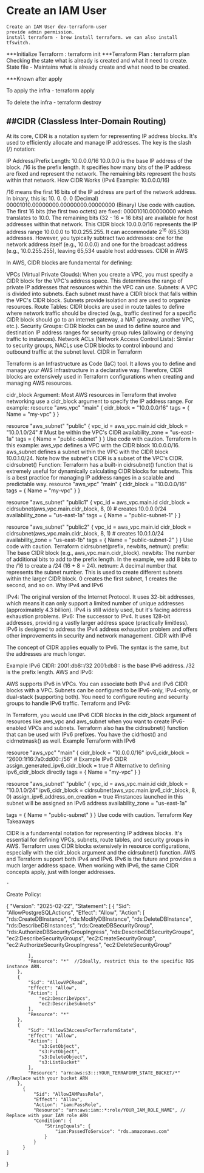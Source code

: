 # Create an IAM User

    Create an IAM User dev-terraform-user
    provide admin permission.
    install terraform - brew install terraform. we can also install tfswitch.

***Initialize Terraform : terraform init
***Terraform Plan : terraform plan
Checking the state what is already is created and what it need to create.
State file - Maintains what is already create and what need to be created.

***Known after apply

To apply the infra - terraform apply

To delete the infra - terraform destroy

##CIDR (Classless Inter-Domain Routing)
-------------------------------------
At its core, CIDR is a notation system for representing IP address blocks. It's used to efficiently allocate and manage IP addresses. The key is the slash (/) notation:

IP Address/Prefix Length: 10.0.0.0/16
10.0.0.0 is the base IP address of the block.
/16 is the prefix length. It specifies how many bits of the IP address are fixed and represent the network. The remaining bits represent the hosts within that network.
How CIDR Works (IPv4 Example: 10.0.0.0/16)

/16 means the first 16 bits of the IP address are part of the network address. In binary, this is:
10.  0.  0.  0  (Decimal)
00001010.00000000.00000000.00000000  (Binary)
Use code with caution.
The first 16 bits (the first two octets) are fixed: 00001010.00000000 which translates to 10.0.
The remaining bits (32 - 16 = 16 bits) are available for host addresses within that network.
This CIDR block 10.0.0.0/16 represents the IP address range 10.0.0.0 to 10.0.255.255. It can accommodate 2<sup>16</sup> (65,536) addresses. However, you typically subtract two addresses: one for the network address itself (e.g., 10.0.0.0) and one for the broadcast address (e.g., 10.0.255.255), leaving 65,534 usable host addresses.
CIDR in AWS

In AWS, CIDR blocks are fundamental for defining:

VPCs (Virtual Private Clouds): When you create a VPC, you must specify a CIDR block for the VPC's address space. This determines the range of private IP addresses that resources within the VPC can use.
Subnets: A VPC is divided into subnets. Each subnet must have a CIDR block that falls within the VPC's CIDR block. Subnets provide isolation and are used to organize resources.
Route Tables: CIDR blocks are used in route tables to define where network traffic should be directed (e.g., traffic destined for a specific CIDR block should go to an internet gateway, a NAT gateway, another VPC, etc.).
Security Groups: CIDR blocks can be used to define source and destination IP address ranges for security group rules (allowing or denying traffic to instances).
Network ACLs (Network Access Control Lists): Similar to security groups, NACLs use CIDR blocks to control inbound and outbound traffic at the subnet level.
CIDR in Terraform

Terraform is an Infrastructure as Code (IaC) tool. It allows you to define and manage your AWS infrastructure in a declarative way. Therefore, CIDR blocks are extensively used in Terraform configurations when creating and managing AWS resources.

cidr_block Argument: Most AWS resources in Terraform that involve networking use a cidr_block argument to specify the IP address range. For example:
resource "aws_vpc" "main" {
  cidr_block = "10.0.0.0/16"
  tags = {
    Name = "my-vpc"
  }
}

resource "aws_subnet" "public" {
  vpc_id     = aws_vpc.main.id
  cidr_block = "10.0.1.0/24"  # Must be within the VPC's CIDR
  availability_zone = "us-east-1a"
  tags = {
    Name = "public-subnet"
  }
}
Use code with caution.
Terraform
In this example:
aws_vpc defines a VPC with the CIDR block 10.0.0.0/16.
aws_subnet defines a subnet within the VPC with the CIDR block 10.0.1.0/24. Note how the subnet's CIDR is a subset of the VPC's CIDR.
cidrsubnet() Function: Terraform has a built-in cidrsubnet() function that is extremely useful for dynamically calculating CIDR blocks for subnets. This is a best practice for managing IP address ranges in a scalable and predictable way.
resource "aws_vpc" "main" {
  cidr_block = "10.0.0.0/16"
  tags = {
    Name = "my-vpc"
  }
}

resource "aws_subnet" "public1" {
  vpc_id = aws_vpc.main.id
  cidr_block = cidrsubnet(aws_vpc.main.cidr_block, 8, 0)  # creates 10.0.0.0/24
  availability_zone = "us-east-1a"
  tags = {
    Name = "public-subnet-1"
  }
}

resource "aws_subnet" "public2" {
  vpc_id = aws_vpc.main.id
  cidr_block = cidrsubnet(aws_vpc.main.cidr_block, 8, 1)  # creates 10.0.1.0/24
  availability_zone = "us-east-1b"
  tags = {
    Name = "public-subnet-2"
  }
}
Use code with caution.
Terraform
cidrsubnet(prefix, newbits, netnum):
prefix: The base CIDR block (e.g., aws_vpc.main.cidr_block).
newbits: The number of additional bits to add to the prefix length. In the example, we add 8 bits to the /16 to create a /24 (16 + 8 = 24).
netnum: A decimal number that represents the subnet number. This is used to create different subnets within the larger CIDR block. 0 creates the first subnet, 1 creates the second, and so on.
Why IPv4 and IPv6

IPv4: The original version of the Internet Protocol. It uses 32-bit addresses, which means it can only support a limited number of unique addresses (approximately 4.3 billion). IPv4 is still widely used, but it's facing address exhaustion problems.
IPv6: The successor to IPv4. It uses 128-bit addresses, providing a vastly larger address space (practically limitless). IPv6 is designed to address the IPv4 address exhaustion problem and offers other improvements in security and network management.
CIDR with IPv6

The concept of CIDR applies equally to IPv6. The syntax is the same, but the addresses are much longer.

Example IPv6 CIDR: 2001:db8::/32
2001:db8:: is the base IPv6 address.
/32 is the prefix length.
AWS and IPv6:

AWS supports IPv6 in VPCs. You can associate both IPv4 and IPv6 CIDR blocks with a VPC.
Subnets can be configured to be IPv6-only, IPv4-only, or dual-stack (supporting both).
You need to configure routing and security groups to handle IPv6 traffic.
Terraform and IPv6:

In Terraform, you would use IPv6 CIDR blocks in the cidr_block argument of resources like aws_vpc and aws_subnet when you want to create IPv6-enabled VPCs and subnets.
Terraform also has the cidrsubnet() function that can be used with IPv6 prefixes. You have the cidrhost() and cidrnetmask() as well.
Example Terraform with IPv6

resource "aws_vpc" "main" {
  cidr_block = "10.0.0.0/16"
  ipv6_cidr_block = "2600:1f16:7a0:dd00::/56" # Example IPv6 CIDR
  assign_generated_ipv6_cidr_block = true # Alternative to defining ipv6_cidr_block directly
  tags = {
    Name = "my-vpc"
  }
}

resource "aws_subnet" "public" {
  vpc_id            = aws_vpc.main.id
  cidr_block        = "10.0.1.0/24"
  ipv6_cidr_block = cidrsubnet(aws_vpc.main.ipv6_cidr_block, 8, 0)
  assign_ipv6_address_on_creation = true #instances launched in this subnet will be assigned an IPv6 address
  availability_zone = "us-east-1a"

  tags = {
    Name = "public-subnet"
  }
}
Use code with caution.
Terraform
Key Takeaways

CIDR is a fundamental notation for representing IP address blocks.
It's essential for defining VPCs, subnets, route tables, and security groups in AWS.
Terraform uses CIDR blocks extensively in resource configurations, especially with the cidr_block argument and the cidrsubnet() function.
AWS and Terraform support both IPv4 and IPv6. IPv6 is the future and provides a much larger address space.
When working with IPv6, the same CIDR concepts apply, just with longer addresses.





    -
Create Policy:

{
    "Version": "2025-02-22",
    "Statement": [
        {
            "Sid": "AllowPostgreSQLActions",
            "Effect": "Allow",
            "Action": [
                "rds:CreateDBInstance",
                "rds:ModifyDBInstance",
                "rds:DeleteDBInstance",
                "rds:DescribeDBInstances",
                "rds:CreateDBSecurityGroup",
                "rds:AuthorizeDBSecurityGroupIngress",
                "rds:DescribeDBSecurityGroups",
                "ec2:DescribeSecurityGroups",
                "ec2:CreateSecurityGroup",
                "ec2:AuthorizeSecurityGroupIngress",
                "ec2:DeleteSecurityGroup"

            ],
            "Resource": "*"  //Ideally, restrict this to the specific RDS instance ARN.
        },
        {
            "Sid": "AllowVPCRead",
            "Effect": "Allow",
            "Action": [
                "ec2:DescribeVpcs",
                "ec2:DescribeSubnets"
            ],
            "Resource": "*"
        },
        {
            "Sid": "AllowS3AccessForTerraformState",
            "Effect": "Allow",
            "Action": [
                "s3:GetObject",
                "s3:PutObject",
                "s3:DeleteObject",
                "s3:ListBucket"
            ],
            "Resource": "arn:aws:s3:::YOUR_TERRAFORM_STATE_BUCKET/*"  //Replace with your bucket ARN
        },
          {
              "Sid": "AllowIAMPassRole",
              "Effect": "Allow",
              "Action": "iam:PassRole",
              "Resource": "arn:aws:iam::*:role/YOUR_IAM_ROLE_NAME", // Replace with your IAM role ARN
              "Condition": {
                  "StringEquals": {
                      "iam:PassedToService": "rds.amazonaws.com"
                  }
              }
          }
    ]
}